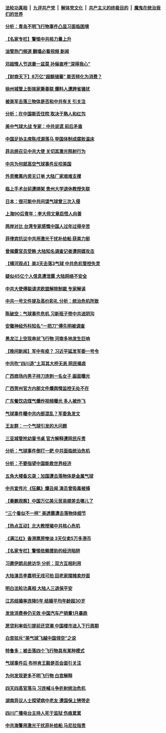####  [法轮功真相](../../../../basic/blob/master/README.md?t=02151212) &nbsp;|&nbsp; [九评共产党](../../../../9ping.md/blob/master/README.md?t=02151212) &nbsp;|&nbsp; [解体党文化](../../../../jtdwh.md/blob/master/README.md?t=02151212)  &nbsp;|&nbsp; [共产主义的终极目的](../../../../gczydzjmd.md/blob/master/README.md?t=02151212) &nbsp;|&nbsp; [魔鬼在统治我们的世界](../../../../mgztzwmdsj.md/blob/master/README.md?t=02151212) 

#### [分析：青岛不明飞行物事件凸显习面临困境](../pages/nsc413/n13929894.md?t=02151212) 

#### [【名家专栏】警惕中共核力量上升](../pages/nsc413/n13929656.md?t=02151212) 

#### [油管热门频道 翻墙必看视频 新闻](http://129.146.143.75:81/youtube.html?02151212)

#### [邓超情人节送妻一盆菜 孙俪直呼“深得我心”](../pages/nsc413/n13929798.md?t=02151212) 

#### [【财商天下】8万亿“超额储蓄” 能否转化为消费？](../pages/nsc413/n13929896.md?t=02151212) 

#### [徐州城管上街挨家撕春联 爆料人遭跨省骚扰](../pages/nsc413/n13929810.md?t=02151212) 

#### [被美军击落三物体是否和中共有关 引关注](../pages/nsc413/n13929761.md?t=02151212) 

#### [分析：在中国能否住院 取决于熟人和红包](../pages/nsc413/n13929811.md?t=02151212) 

#### [美中气球大战 专家：中共说谎 前后矛盾](../pages/nsc413/n13929783.md?t=02151212) 

#### [中国足协主席陈戌源落马 举国体制成腐败温床](../pages/nsc413/n13929763.md?t=02151212) 

#### [菲总统召见中共大使 关切其激光照射行为](../pages/nsc413/n13929756.md?t=02151212) 

#### [中共为何就高空气球事件反咬美国](../pages/nsc413/n13929775.md?t=02151212) 

#### [外资撤离内资无订单 大陆厂家艰难支撑](../pages/nsc413/n13929696.md?t=02151212) 

#### [临上手术台前遭绑架 贵州大学退休教授失联](../pages/nsc413/n13929743.md?t=02151212) 

#### [日本：很可能中共间谍气球曾三次入侵](../pages/nsc413/n13929753.md?t=02151212) 

#### [上海90后青年：李大师文章启悟人向善](../pages/nsc413/n13929715.md?t=02151212) 

#### [两岸对比 台湾专家感慨中国人过年过得辛苦](../pages/nsc413/n13929455.md?t=02151212) 

#### [菲律宾抗议中共用激光干扰补给船 获美力挺](../pages/nsc413/n13929657.md?t=02151212) 

#### [曾揭露官员受贿 大陆知名调查记者遭网媒攻击](../pages/nsc413/n13929587.md?t=02151212) 

#### [【横河观点】美3天击落3气球 中共危机管控失灵](../pages/nsc413/n13929694.md?t=02151212) 

#### [疑似45亿个人信息遭泄露 大陆网络不安全](../pages/nsc413/n13929515.md?t=02151212) 

#### [中共大使傅聪请求欧盟解除制裁 专家解读](../pages/nsc413/n13929204.md?t=02151212) 

#### [中共一号文件提及高价彩礼 分析：统治危机所致](../pages/nsc413/n13929501.md?t=02151212) 

#### [陈破空：气球事件危机 习新班子带中共进阴沟](../pages/nsc413/n13929396.md?t=02151212) 

#### [安徽神经外科知名“一把刀”傅先明被调查](../pages/nsc413/n13929537.md?t=02151212) 

#### [黑龙江上空现串状飞行物 河南多地发生巨响](../pages/nsc413/n13929502.md?t=02151212) 


#### [【晚间新闻】军中有疫？ 习近平延发军委一号令](../pages/nsc413/n13929503.md?t=02151212) 


#### [中共吹“四川造”土耳其大桥无恙 网民揭底](../pages/nsc413/n13929457.md?t=02151212) 


#### [广西商场内男子持刀连刺一名女子 画面曝光](../pages/nsc413/n13929426.md?t=02151212) 

#### [广西贺州官方内部文件爆舆情监控无处不在](../pages/nsc413/n13929391.md?t=02151212) 

#### [广东餐饮店煤气爆炸视频曝光 多人被炸飞](../pages/nsc413/n13929323.md?t=02151212) 

#### [气球事件曝中共内部混乱？军委急发文](../pages/nsc413/n13929343.md?t=02151212) 

#### [王友群：一个气球引发的大问题](../pages/nsc413/n13929207.md?t=02151212) 


#### [三亚城管抢幼童书桌 官方解释遭网民斥责](../pages/nsc413/n13929259.md?t=02151212) 

#### [分析：气球事件倒打一耙 中共面临统治危机](../pages/nsc413/n13929035.md?t=02151212) 

#### [分析：不要指望中国能救世界经济](../pages/nsc413/n13929174.md?t=02151212) 

#### [五角大楼备忘录：加国遭击落物体是金属气球](../pages/nsc413/n13929225.md?t=02151212) 

#### [中共宣传片《狂飙》爆丑闻 演员曾吸毒被捕](../pages/nsc413/n13929227.md?t=02151212) 

#### [【秦鹏观察】中国万亿美元贸易顺差去哪儿了](../pages/nsc413/n13929231.md?t=02151212) 

#### [“三个看似不一样” 美透露遭击落物体细节](../pages/nsc413/n13929144.md?t=02151212) 

#### [【热点互动】北大教授揭中共核心危机](../pages/nsc413/n13929201.md?t=02151212) 

#### [《满江红》香港票房惨淡 3天仅卖5万多港币](../pages/nsc413/n13929190.md?t=02151212) 

#### [【名家专栏】警惕依赖援助的经济陷阱](../pages/nsc413/n13928980.md?t=02151212) 

#### [习邀伊朗总统访华 分析：双方互相利用](../pages/nsc413/n13928889.md?t=02151212) 

#### [大陆演员李嘉明无戏可拍 回老家摆摊卖炒面](../pages/nsc413/n13929153.md?t=02151212) 

#### [明白法轮功真相 大陆人三退保平安](../pages/nsc413/n13928212.md?t=02151212) 

#### [江苏结婚率连降5年 结婚平均年龄超30岁](../pages/nsc413/n13929152.md?t=02151212) 

#### [发放消费券仍无效 中国汽车产销量1月暴跌](../pages/nsc413/n13929160.md?t=02151212) 

#### [房贷利率低引提前还贷潮 中国楼市进入下行周期](../pages/nsc413/n13929147.md?t=02151212) 

#### [白宫驳斥“美气球飞越中国领空”之说](../pages/nsc413/n13929008.md?t=02151212) 

#### [特鲁多：被击落四个飞行物具有某种模式](../pages/nsc413/n13929150.md?t=02151212) 

#### [气球事件后 布林肯王毅是否会面引关注](../pages/nsc413/n13929115.md?t=02151212) 

#### [为何发现更多不明飞行物 白宫解释](../pages/nsc413/n13929133.md?t=02151212) 

#### [四天四高官落马 习连喊斗争折射统治危机](../pages/nsc413/n13929129.md?t=02151212) 

#### [湖南异议人士探望病中老友 遭国保上铐带走](../pages/nsc413/n13929063.md?t=02151212) 

#### [四川广播电台主持人死于监狱 伤痕累累](../pages/nsc413/n13929027.md?t=02151212) 

#### [中共海警用激光干扰菲补给船 马尼拉指责](../pages/nsc413/n13929037.md?t=02151212) 

<img src='http://gfw-breaker.win/goodnews/indexes/nsc413.md' width='0px' height='0px'/>

